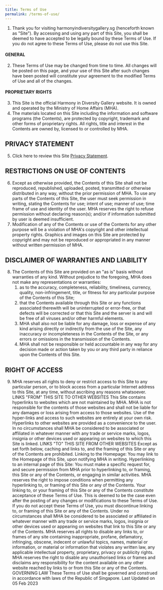 ```yaml
---
title: Terms of Use
permalink: /terms-of-use/
---
```

1.  Thank you for visiting harmonyindiversitygallery.sg (henceforth known as "Site"). By accessing and using any part of this Site, you shall be deemed to have accepted to be legally bound by these Terms of Use. If you do not agree to these Terms of Use, please do not use this Site.

#### GENERAL

2.  These Terms of Use may be changed from time to time. All changes will be posted on this page, and your use of this Site after such changes have been posted will constitute your agreement to the modified Terms of Use and all of the changes.
#### PROPRIETARY RIGHTS

3.  This Site is the official Harmony in Diversity Gallery website. It is owned and operated by the Ministry of Home Affairs (MHA).
4.  The materials located on this Site including the information and software programs (the Contents), are protected by copyright, trademark and other forms of proprietary rights. All rights, title and interest in the Contents are owned by, licensed to or controlled by MHA.

PRIVACY STATEMENT
-----------------

5.  Click here to review this Site [Privacy Statement](https://www.harmonyindiversitygallery.gov.sg/privacy-statement.html "Government of Singapore Privacy Statement").

RESTRICTIONS ON USE OF CONTENTS
-------------------------------

6.  Except as otherwise provided, the Contents of this Site shall not be reproduced, republished, uploaded, posted, transmitted or otherwise distributed in any way, without the prior permission of MHA. To use any parts of the Contents of this Site, the user must seek permission in writing, stating the Contents for use; intent of use; manner of use; time frame of use and identity of the user. MHA reserves the right to refuse permission without declaring reason(s); and/or if information submitted by user is deemed insufficient.
7.  Modification of any of the Contents or use of the Contents for any other purpose will be a violation of MHA's copyright and other intellectual property rights. Graphics and images on this Site are protected by copyright and may not be reproduced or appropriated in any manner without written permission of MHA.

DISCLAIMER OF WARRANTIES AND LIABILITY
--------------------------------------

8.  The Contents of this Site are provided on an "as is" basis without warranties of any kind. Without prejudice to the foregoing, MHA does not make any representations or warranties:
    1.  as to the accuracy, completeness, reliability, timeliness, currency, quality, non-infringement, title, or fitness for any particular purpose of the Contents of this Site;
    2.  that the Contents available through this Site or any functions associated therewith will be uninterrupted or error-free, or that defects will be corrected or that this Site and the server is and will be free of all viruses and/or other harmful elements.
    3.  MHA shall also not be liable for any damage, loss or expense of any kind arising directly or indirectly from the use of the Site, any inaccuracy or incompleteness in the Contents of the Site, or any errors or omissions in the transmission of the Contents.
    4.  MHA shall not be responsible or held accountable in any way for any decision made or action taken by you or any third party in reliance upon the Contents of this Site.

RIGHT OF ACCESS
---------------

9.  MHA reserves all rights to deny or restrict access to this Site to any particular person, or to block access from a particular Internet address to this Site, at any time, without ascribing any reasons whatsoever.
LINKS "FROM" THIS SITE TO OTHER WEBSITES
This Site contains hyperlinks to websites which are not maintained by MHA. MHA is not responsible for the contents of those websites and shall not be liable for any damages or loss arising from access to those websites. Use of the hyper-links and access to such websites are entirely at your own risk.
Hyperlinks to other websites are provided as a convenience to the user. In no circumstances shall MHA be considered to be associated or affiliated in whatever manner with any trade or service marks, logos, insignia or other devices used or appearing on websites to which this Site is linked.
LINKS "TO" THIS SITE FROM OTHER WEBSITES
Except as set forth below, caching and links to, and the framing of this Site or any of the Contents are prohibited.
Linking to the Homepage: You may link to the Homepage of this Site, upon notifying MHA in writing.
Hyperlinking to an internal page of this Site: You must make a specific request for, and secure permission from MHA prior to hyperlinking to, or framing, this Site or any of the Contents, or engaging in similar activities. MHA reserves the right to impose conditions when permitting any hyperlinking to, or framing of this Site or any of the Contents.
Your linking to, or your framing of this Site or any of the Contents constitute acceptance of these Terms of Use. This is deemed to be the case even after the posting of any changes or modifications to these Terms of Use. If you do not accept these Terms of Use, you must discontinue linking to, or framing of this Site or any of the Contents.
Under no circumstances shall MHA be considered to be associated or affiliated in whatever manner with any trade or service marks, logos, insignia or other devices used or appearing on websites that link to this Site or any of the Contents.
MHA reserves all rights to disable any links to, or frames of any site containing inappropriate, profane, defamatory, infringing, obscene, indecent or unlawful topics, names, material or information, or material or information that violates any written law, any applicable intellectual property, proprietary, privacy or publicity rights.
MHA reserves the right to disable any unauthorised links or frames and disclaims any responsibility for the content available on any other website reached by links to or from this Site or any of the Contents.
GOVERNING LAW
These Terms of Use shall be governed and construed in accordance with laws of the Republic of Singapore.
Last Updated on 05 Feb 2023
